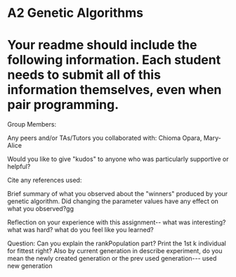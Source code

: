 # A2 Genetic Algorithms

# Your readme should include the following information. Each student needs to submit all of this information themselves, even when pair programming. 

Group Members:

Any peers and/or TAs/Tutors you collaborated with:
Chioma Opara, Mary-Alice 

Would you like to give "kudos" to anyone who was particularly supportive or helpful?

Cite any references used:

Brief summary of what you observed about the "winners" produced by your genetic algorithm. Did changing the parameter values have any effect on what you observed?gg

Reflection on your experience with this assignment-- what was interesting? what was hard? what do you feel like you learned?

Question:
Can you explain the rankPopulation part?
Print the 1st k individual for fittest right?
Also by current generation in describe experiment, do you mean the newly created generation or the prev used generation--- used new generation